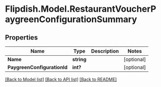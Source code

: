 # Flipdish.Model.RestaurantVoucherPaygreenConfigurationSummary
## Properties

Name | Type | Description | Notes
------------ | ------------- | ------------- | -------------
**Name** | **string** |  | [optional] 
**PaygreenConfigurationId** | **int?** |  | [optional] 

[[Back to Model list]](../README.md#documentation-for-models) [[Back to API list]](../README.md#documentation-for-api-endpoints) [[Back to README]](../README.md)

